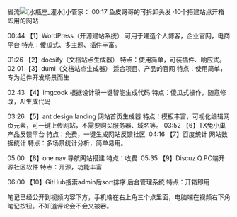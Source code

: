 省流![[水瓶座_灌水]](https://i0.hdslb.com/bfs/emote/57b277a56c5833460c8399c4a7b317eb98831095.png@100w_100h.webp)小管家：
00:17
鱼皮哥哥的可拆卸头发
·10个搭建站点开箱即用的网站

00:44
【1】WordPress（开源建站系统）
可用于建造个人博客，企业官网，电商平台
特点：傻瓜式、多主题、插件丰富。

01:26
﻿【2】docsify（文档站点生成器）
特点：使用简单，可装插件、响应式。
﻿
02:01
﻿【3】dumi（文档站点生成器）
适合项目、产品的官网
特点：使用简单，专为组件开发场景而生

02:43
﻿【4】imgcook
根据设计稿一键智能生成代码
特点：傻瓜式操作，随意修改，AI生成代码

﻿03:26
﻿【5】ant design landing
网站首页生成器
特点：模板丰富，可视化编辑网页元素，可一键上传网站，不需要购买服务器、域名等。
﻿
03:52
﻿【6】TX兔小巢
产品反馈平台
特点：免费，一键生成网站反馈社区
﻿
04:16
【7】百度统计
网站数据统计
特点：多场景统计分析，简单易用。

05:00
﻿【8】one nav
导航网站搭建
特点：收费
﻿
05:35
﻿【9】Discuz Q
PC端开源社区软件
特点：开源，功能丰富

06:00
﻿【10】GitHub搜索admin后sort排序
后台管理系统
特点：开箱即用

笔记已经公开到视频内容下方，手机端在右上角三个点里面，电脑端在视频右下角笔记按钮。不知道评论会不会又被吞。